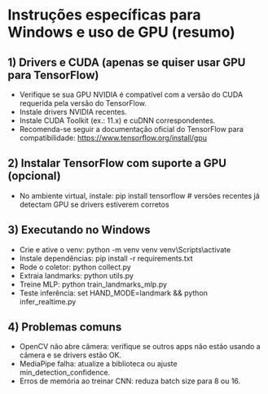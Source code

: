 # Instruções específicas para Windows e uso de GPU (resumo)


## 1) Drivers e CUDA (apenas se quiser usar GPU para TensorFlow)

- Verifique se sua GPU NVIDIA é compatível com a versão do CUDA requerida pela versão do TensorFlow.
- Instale drivers NVIDIA recentes.
- Instale CUDA Toolkit (ex.: 11.x) e cuDNN correspondentes.
- Recomenda-se seguir a documentação oficial do TensorFlow para compatibilidade: https://www.tensorflow.org/install/gpu

## 2) Instalar TensorFlow com suporte a GPU (opcional)

- No ambiente virtual, instale:
  pip install tensorflow  # versões recentes já detectam GPU se drivers estiverem corretos

## 3) Executando no Windows

- Crie e ative o venv:
  python -m venv venv
  venv\Scripts\activate
- Instale dependências:
  pip install -r requirements.txt
- Rode o coletor:
  python collect.py
- Extraia landmarks:
  python utils.py
- Treine MLP:
  python train_landmarks_mlp.py
- Teste inferência:
  set HAND_MODE=landmark && python infer_realtime.py

## 4) Problemas comuns

- OpenCV não abre câmera: verifique se outros apps não estão usando a câmera e se drivers estão OK.
- MediaPipe falha: atualize a biblioteca ou ajuste min_detection_confidence.
- Erros de memória ao treinar CNN: reduza batch size para 8 ou 16.

